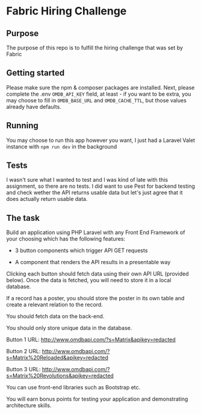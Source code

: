 # Fabric Hiring Challenge

## Purpose
The purpose of this repo is to fulfill the hiring challenge that was set by Fabric

## Getting started
Please make sure the npm & composer packages are installed.
Next, please complete the .env `OMDB_API_KEY` field, at least - if you want to be extra, you may choose to fill in `OMDB_BASE_URL` and `OMDB_CACHE_TTL`, but those values already have defaults.

## Running
You may choose to run this app however you want, I just had a Laravel Valet instance with `npm run dev` in the background

## Tests
I wasn't sure what I wanted to test and I was kind of late with this assignment, so there are no tests. 
I did want to use Pest for backend testing and check wether the API returns usable data but let's just agree that it does actually return usable data.

## The task
Build an application using PHP Laravel with any Front End Framework of your choosing which has the following features:

-   3 button components which trigger API GET requests
    
-   A component that renders the API results in a presentable way
    

Clicking each button should fetch data using their own API URL (provided below). Once the data is fetched, you will need to store it in a local database.

If a record has a poster, you should store the poster in its own table and create a relevant relation to the record.

You should fetch data on the back-end.

You should only store unique data in the database.

Button 1 URL: http://www.omdbapi.com/?s=Matrix&apikey=redacted

Button 2 URL: http://www.omdbapi.com/?s=Matrix%20Reloaded&apikey=redacted

Button 3 URL: http://www.omdbapi.com/?s=Matrix%20Revolutions&apikey=redacted

You can use front-end libraries such as Bootstrap etc.

You will earn bonus points for testing your application and demonstrating architecture skills.